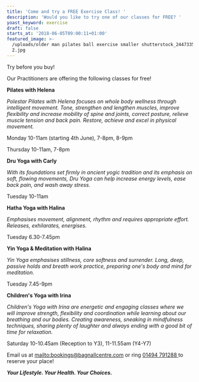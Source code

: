 ```yaml
---
title: 'Come and try a FREE Exercise Class! '
description: 'Would you like to try one of our classes for FREE? '
yoast_keyword: exercise
draft: false
starts_at: '2018-06-05T09:00:11+01:00'
featured_image: >-
  /uploads/older man pilates ball exercise smaller shutterstock_244733575 copy
  2.jpg
---
```

Try before you buy! 

Our Practitioners are offering the following classes for free! 

**Pilates with Helena**

_Polestar Pilates with Helena focuses on whole body wellness through intelligent movement.  Tone, strengthen and lengthen muscles, improve flexibility and increase mobility of spine and joints, correct posture, relieve muscle tension and back pain. Restore, achieve and excel in physical movement._

Monday 10-11am (starting 4th June), 7-8pm, 8-9pm

Thursday 10-11am, 7-8pm

**Dru Yoga with Carly**

_With its foundations set firmly in ancient yogic tradition and its emphasis on soft, flowing movements, Dru Yoga can help increase energy levels, ease back pain, and wash away stress._

Tuesday 10-11am

**Hatha Yoga with Halina**

_Emphasises movement, alignment, rhythm and requires appropriate effort. Releases, exhilarates,  energises._

Tuesday 6.30-7.45pm

**Yin Yoga & Meditation with Halina**

_Yin Yoga emphasises stillness, core softness and surrender. Long, deep, passive holds and breath work practice, preparing one's body and mind for meditation._

Tuesday 7.45-9pm

**Children's Yoga with Irina**

_Children's Yoga with Irina are energetic and engaging classes where we will improve strength, flexibility and coordination while learning about our breathing and our bodies. Creating awareness, sneaking in mindfulness techniques, sharing plenty of laughter and always ending with a good bit of time for relaxation._

Saturday 10-10.45am (Reception to Y3), 11-11.55am (Y4-Y7)

Email us at <mailto:bookings@bagnallcentre.com> or ring [01494 791288 ](tel:01494791288)to reserve your place! 

**_Your Lifestyle. Your Health. Your Choices._**
